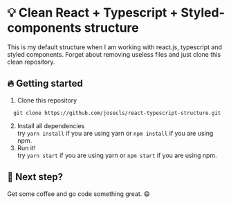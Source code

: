 # 💡 Clean React + Typescript + Styled-components structure
This is my default structure when I am working with react.js, typescript and styled components. Forget about removing useless files and just clone this clean repository.



## 🔥 Getting started
1. Clone this repository
```
  git clone https://github.com/josecls/react-typescript-structure.git
```
2. Install all dependencies <br>
try ```yarn install``` if you are using yarn or ```npm install``` if you are using npm.
3. Run it! <br>
try ```yarn start``` if you are using yarn or ```npm start``` if you are using npm.

## 🤔 Next step?
Get some coffee and go code something great. 😄
